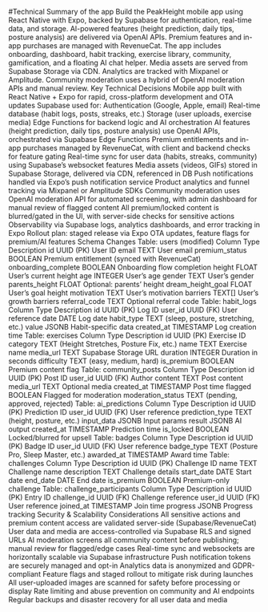#Technical Summary of the app
Build the PeakHeight mobile app using React Native with Expo, backed by Supabase for authentication, real-time data, and storage. AI-powered features (height prediction, daily tips, posture analysis) are delivered via OpenAI APIs. Premium features and in-app purchases are managed with RevenueCat. The app includes onboarding, dashboard, habit tracking, exercise library, community, gamification, and a floating AI chat helper. Media assets are served from Supabase Storage via CDN. Analytics are tracked with Mixpanel or Amplitude. Community moderation uses a hybrid of OpenAI moderation APIs and manual review.
Key Technical Decisions
Mobile app built with React Native + Expo for rapid, cross-platform development and OTA updates
Supabase used for:
Authentication (Google, Apple, email)
Real-time database (habit logs, posts, streaks, etc.)
Storage (user uploads, exercise media)
Edge Functions for backend logic and AI orchestration
AI features (height prediction, daily tips, posture analysis) use OpenAI APIs, orchestrated via Supabase Edge Functions
Premium entitlements and in-app purchases managed by RevenueCat, with client and backend checks for feature gating
Real-time sync for user data (habits, streaks, community) using Supabase’s websocket features
Media assets (videos, GIFs) stored in Supabase Storage, delivered via CDN, referenced in DB
Push notifications handled via Expo’s push notification service
Product analytics and funnel tracking via Mixpanel or Amplitude SDKs
Community moderation uses OpenAI moderation API for automated screening, with admin dashboard for manual review of flagged content
All premium/locked content is blurred/gated in the UI, with server-side checks for sensitive actions
Observability via Supabase logs, analytics dashboards, and error tracking in Expo
Rollout plan: staged release via Expo OTA updates, feature flags for premium/AI features
Schema Changes
Table: users (modified)
 Column
 Type
 Description
 id
 UUID (PK)
 User ID
 email
 TEXT
 User email
 premium_status
 BOOLEAN
 Premium entitlement (synced with RevenueCat)
 onboarding_complete
 BOOLEAN
 Onboarding flow completion
 height
 FLOAT
 User’s current height
 age
 INTEGER
 User’s age
 gender
 TEXT
 User’s gender
 parents_height
 FLOAT
 Optional: parents’ height
 dream_height_goal
 FLOAT
 User’s goal height
 motivation
 TEXT
 User’s motivation
 barriers
 TEXT[]
 User’s growth barriers
 referral_code
 TEXT
 Optional referral code
Table: habit_logs
 Column
 Type
 Description
 id
 UUID (PK)
 Log ID
 user_id
 UUID (FK)
 User reference
 date
 DATE
 Log date
 habit_type
 TEXT
 (sleep, posture, stretching, etc.)
 value
 JSONB
 Habit-specific data
 created_at
 TIMESTAMP
 Log creation time
Table: exercises
 Column
 Type
 Description
 id
 UUID (PK)
 Exercise ID
 category
 TEXT
 (Height Stretches, Posture Fix, etc.)
 name
 TEXT
 Exercise name
 media_url
 TEXT
 Supabase Storage URL
 duration
 INTEGER
 Duration in seconds
 difficulty
 TEXT
 (easy, medium, hard)
 is_premium
 BOOLEAN
 Premium content flag
Table: community_posts
 Column
 Type
 Description
 id
 UUID (PK)
 Post ID
 user_id
 UUID (FK)
 Author
 content
 TEXT
 Post content
 media_url
 TEXT
 Optional media
 created_at
 TIMESTAMP
 Post time
 flagged
 BOOLEAN
 Flagged for moderation
 moderation_status
 TEXT
 (pending, approved, rejected)
Table: ai_predictions
 Column
 Type
 Description
 id
 UUID (PK)
 Prediction ID
 user_id
 UUID (FK)
 User reference
 prediction_type
 TEXT
 (height, posture, etc.)
 input_data
 JSONB
 Input params
 result
 JSONB
 AI output
 created_at
 TIMESTAMP
 Prediction time
 is_locked
 BOOLEAN
 Locked/blurred for upsell
Table: badges
 Column
 Type
 Description
 id
 UUID (PK)
 Badge ID
 user_id
 UUID (FK)
 User reference
 badge_type
 TEXT
 (Posture Pro, Sleep Master, etc.)
 awarded_at
 TIMESTAMP
 Award time
Table: challenges
 Column
 Type
 Description
 id
 UUID (PK)
 Challenge ID
 name
 TEXT
 Challenge name
 description
 TEXT
 Challenge details
 start_date
 DATE
 Start date
 end_date
 DATE
 End date
 is_premium
 BOOLEAN
 Premium-only challenge
Table: challenge_participants
 Column
 Type
 Description
 id
 UUID (PK)
 Entry ID
 challenge_id
 UUID (FK)
 Challenge reference
 user_id
 UUID (FK)
 User reference
 joined_at
 TIMESTAMP
 Join time
 progress
 JSONB
 Progress tracking
Security & Scalability Considerations
All sensitive actions and premium content access are validated server-side (Supabase/RevenueCat)
User data and media are access-controlled via Supabase RLS and signed URLs
AI moderation screens all community content before publishing; manual review for flagged/edge cases
Real-time sync and websockets are horizontally scalable via Supabase infrastructure
Push notification tokens are securely managed and opt-in
Analytics data is anonymized and GDPR-compliant
Feature flags and staged rollout to mitigate risk during launches
All user-uploaded images are scanned for safety before processing or display
Rate limiting and abuse prevention on community and AI endpoints
Regular backups and disaster recovery for all user data and media
